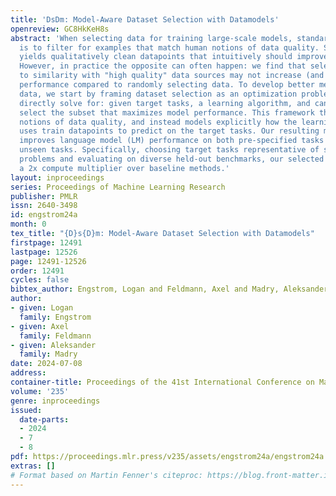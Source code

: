 ```yaml
---
title: 'DsDm: Model-Aware Dataset Selection with Datamodels'
openreview: GC8HkKeH8s
abstract: 'When selecting data for training large-scale models, standard practice
  is to filter for examples that match human notions of data quality. Such filtering
  yields qualitatively clean datapoints that intuitively should improve model behavior.
  However, in practice the opposite can often happen: we find that selecting according
  to similarity with "high quality" data sources may not increase (and can even hurt)
  performance compared to randomly selecting data. To develop better methods for selecting
  data, we start by framing dataset selection as an optimization problem that we can
  directly solve for: given target tasks, a learning algorithm, and candidate data,
  select the subset that maximizes model performance. This framework thus avoids handpicked
  notions of data quality, and instead models explicitly how the learning process
  uses train datapoints to predict on the target tasks. Our resulting method greatly
  improves language model (LM) performance on both pre-specified tasks and previously
  unseen tasks. Specifically, choosing target tasks representative of standard LM
  problems and evaluating on diverse held-out benchmarks, our selected datasets provide
  a 2x compute multiplier over baseline methods.'
layout: inproceedings
series: Proceedings of Machine Learning Research
publisher: PMLR
issn: 2640-3498
id: engstrom24a
month: 0
tex_title: "{D}s{D}m: Model-Aware Dataset Selection with Datamodels"
firstpage: 12491
lastpage: 12526
page: 12491-12526
order: 12491
cycles: false
bibtex_author: Engstrom, Logan and Feldmann, Axel and Madry, Aleksander
author:
- given: Logan
  family: Engstrom
- given: Axel
  family: Feldmann
- given: Aleksander
  family: Madry
date: 2024-07-08
address:
container-title: Proceedings of the 41st International Conference on Machine Learning
volume: '235'
genre: inproceedings
issued:
  date-parts:
  - 2024
  - 7
  - 8
pdf: https://proceedings.mlr.press/v235/assets/engstrom24a/engstrom24a.pdf
extras: []
# Format based on Martin Fenner's citeproc: https://blog.front-matter.io/posts/citeproc-yaml-for-bibliographies/
---
```

